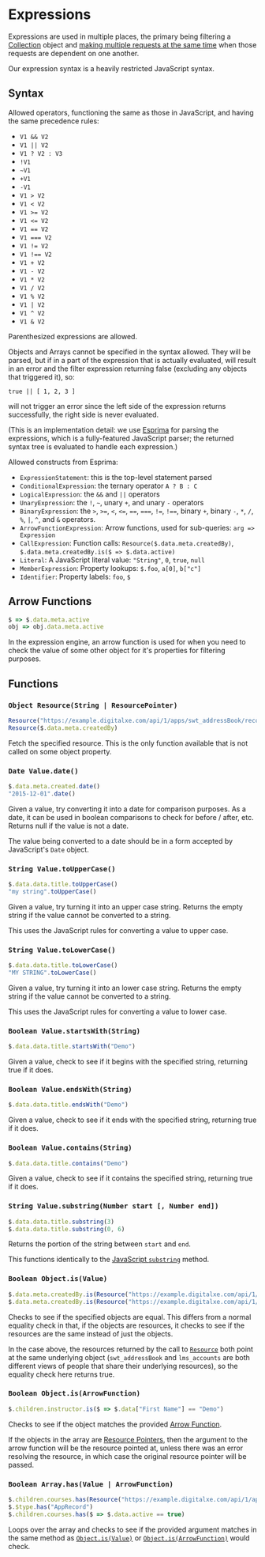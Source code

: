 # Expressions

Expressions are used in multiple places, the primary being filtering a [Collection](#collections-collection) object and
[making multiple requests at the same time](#post-multiple-request-endpoint) when those requests are dependent on one
another.

Our expression syntax is a heavily restricted JavaScript syntax.

## Syntax

Allowed operators, functioning the same as those in JavaScript, and having the same precedence rules:

* ``V1 && V2``
* ``V1 || V2``
* ``V1 ? V2 : V3``
* ``!V1``
* ``~V1``
* ``+V1``
* ``-V1``
* ``V1 > V2``
* ``V1 < V2``
* ``V1 >= V2``
* ``V1 <= V2``
* ``V1 == V2``
* ``V1 === V2``
* ``V1 != V2``
* ``V1 !== V2``
* ``V1 + V2``
* ``V1 - V2``
* ``V1 * V2``
* ``V1 / V2``
* ``V1 % V2``
* ``V1 | V2``
* ``V1 ^ V2``
* ``V1 & V2``

Parenthesized expressions are allowed.

Objects and Arrays cannot be specified in the syntax allowed. They will be parsed, but if in a part of the expression that is actually evaluated, will result
in an error and the filter expression returning false (excluding any objects that triggered it), so:

``true || [ 1, 2, 3 ]``

will not trigger an error since the left side of the expression returns successfully, the right side is never evaluated.

(This is an implementation detail: we use [Esprima](http://esprima.org) for parsing the expressions, which is a fully-featured JavaScript parser; the returned
syntax tree is evaluated to handle each expression.)

Allowed constructs from Esprima:

* ``ExpressionStatement``: this is the top-level statement parsed
* ``ConditionalExpression``: the ternary operator ``A ? B : C``
* ``LogicalExpression``: the ``&&`` and ``||`` operators
* ``UnaryExpression``: the ``!``, ``~``, unary ``+``, and unary ``-`` operators
* ``BinaryExpression``: the ``>``, ``>=``, ``<``, ``<=``, ``==``, ``===``, ``!=``, ``!==``, binary ``+``, binary ``-``, ``*``, ``/``, ``%``, ``|``, ``^``, and ``&`` operators.
* ``ArrowFunctionExpression``: Arrow functions, used for sub-queries: ``arg => Expression``
* ``CallExpression``: Function calls: ``Resource($.data.meta.createdBy)``, ``$.data.meta.createdBy.is($ => $.data.active)``
* ``Literal``: A JavaScript literal value: ``"String"``, ``0``, ``true``, ``null``
* ``MemberExpression``: Property lookups: ``$.foo``, ``a[0]``, ``b["c"]``
* ``Identifier``: Property labels: ``foo``, ``$``

## Arrow Functions

```javascript
$ => $.data.meta.active
obj => obj.data.meta.active
```

In the expression engine, an arrow function is used for when you need to check the value of some other object for it's properties for filtering purposes.

## Functions

### ``Object Resource(String | ResourcePointer)``

```javascript
Resource("https://example.digitalxe.com/api/1/apps/swt_addressBook/records/12345")
Resource($.data.meta.createdBy)
```

Fetch the specified resource. This is the only function available that is not called on some object property.

### ``Date Value.date()``

```javascript
$.data.meta.created.date()
"2015-12-01".date()
```

Given a value, try converting it into a date for comparison purposes. As a date, it can be used in boolean
comparisons to check for before / after, etc. Returns null if the value is not a date.

The value being converted to a date should be in a form accepted by JavaScript's ``Date`` object.

### ``String Value.toUpperCase()``

```javascript
$.data.data.title.toUpperCase()
"my string".toUpperCase()
```

Given a value, try turning it into an upper case string. Returns the empty string if the value cannot
be converted to a string.

This uses the JavaScript rules for converting a value to upper case.

### ``String Value.toLowerCase()``

```javascript
$.data.data.title.toLowerCase()
"MY STRING".toLowerCase()
```

Given a value, try turning it into an lower case string. Returns the empty string if the value cannot
be converted to a string.

This uses the JavaScript rules for converting a value to lower case.

### ``Boolean Value.startsWith(String)``

```javascript
$.data.data.title.startsWith("Demo")
```

Given a value, check to see if it begins with the specified string, returning true if it does.

### ``Boolean Value.endsWith(String)``

```javascript
$.data.data.title.endsWith("Demo")
```

Given a value, check to see if it ends with the specified string, returning true if it does.

### ``Boolean Value.contains(String)``

```javascript
$.data.data.title.contains("Demo")
```

Given a value, check to see if it contains the specified string, returning true if it does.

### ``String Value.substring(Number start [, Number end])``

```javascript
$.data.data.title.substring(3)
$.data.data.title.substring(0, 6)
```

Returns the portion of the string between ``start`` and ``end``.

This functions identically to the [JavaScript ``substring``](https://developer.mozilla.org/en-US/docs/Web/JavaScript/Reference/Global_Objects/String/substring) method.

### ``Boolean Object.is(Value)``

```javascript
$.data.meta.createdBy.is(Resource("https://example.digitalxe.com/api/1/apps/swt_addressBook/records/12345"))
$.data.meta.createdBy.is(Resource("https://example.digitalxe.com/api/1/apps/lms_accounts/records/12345"))
```

Checks to see if the specified objects are equal. This differs from a normal equality check in that, if the objects are resources, it checks to see if the resources
are the same instead of just the objects.

In the case above, the resources returned by the call to [``Resource``](#object-resource-string-resourcepointer) both point at the same underlying object (``swt_addressBook``
and ``lms_accounts`` are both different views of people that share their underlying resources), so the equality check here returns true.

### ``Boolean Object.is(ArrowFunction)``

```javascript
$.children.instructor.is($ => $.data["First Name"] == "Demo")
```

Checks to see if the object matches the provided [Arrow Function](#arrow-function).

If the objects in the array are [Resource Pointers](#resource-pointer), then the argument to the arrow function will be the resource pointed at, unless there was
an error resolving the resource, in which case the original resource pointer will be passed.

### ``Boolean Array.has(Value | ArrowFunction)``

```javascript
$.children.courses.has(Resource("https://example.digitalxe.com/api/1/apps/lms_courses/records/12345"))
$.$type.has("AppRecord")
$.children.courses.has($ => $.data.active == true)
```

Loops over the array and checks to see if the provided argument matches in the same method as [``Object.is(Value)``](#boolean-object-is-value) or [``Object.is(ArrowFunction)``](#boolean-object-is-arrowfunction) would check.

